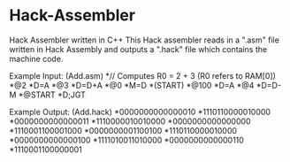 # Hack-Assembler
Hack Assembler written in C++
This Hack assembler reads in a ".asm" file written in Hack Assembly and outputs a ".hack" file which contains the machine code.

Example Input: 
  (Add.asm)
      *// Computes R0 = 2 + 3  (R0 refers to RAM[0])
      *@2
      *D=A
      *@3
      *D=D+A
      *@0
      *M=D
      *(START)
      *@100
      *D=A
      *@4
      *D=D-M
      *@START
      *D;JGT
      
Example Output: 
  (Add.hack)
      *0000000000000010
      *1110110000010000
      *0000000000000011
      *1110000010010000
      *0000000000000000
      *1110001100001000
      *0000000001100100
      *1110110000010000
      *0000000000000100
      *1111010011010000
      *0000000000000110
      *1110001100000001
